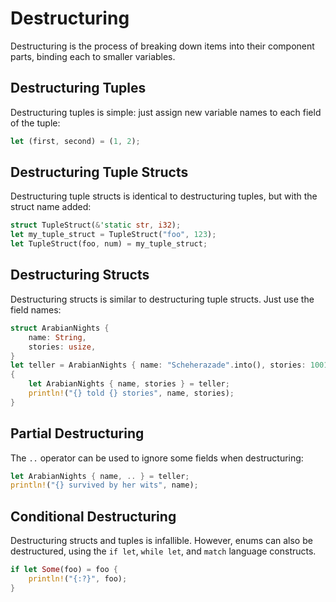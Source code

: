 # Destructuring

Destructuring is the process of breaking down items into their component parts, binding each to smaller variables.

## Destructuring Tuples

Destructuring tuples is simple: just assign new variable names to each field of the tuple:

```rust
let (first, second) = (1, 2);
```

## Destructuring Tuple Structs

Destructuring tuple structs is identical to destructuring tuples, but with the struct name added:

```rust
struct TupleStruct(&'static str, i32);
let my_tuple_struct = TupleStruct("foo", 123);
let TupleStruct(foo, num) = my_tuple_struct;
```

## Destructuring Structs

Destructuring structs is similar to destructuring tuple structs. Just use the field names:

```rust
struct ArabianNights {
    name: String,
    stories: usize,
}
let teller = ArabianNights { name: "Scheherazade".into(), stories: 1001 };
{
    let ArabianNights { name, stories } = teller;
    println!("{} told {} stories", name, stories);
}
```

## Partial Destructuring

The `..` operator can be used to ignore some fields when destructuring:

```rust
let ArabianNights { name, .. } = teller;
println!("{} survived by her wits", name);
```

## Conditional Destructuring

Destructuring structs and tuples is infallible. However, enums can also be destructured, using the `if let`, `while let`, and `match` language constructs.

```rust
if let Some(foo) = foo {
    println!("{:?}", foo);
}
```
